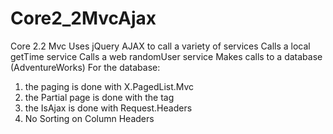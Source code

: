 # Core2_2MvcAjax
Core 2.2 Mvc Uses jQuery AJAX to call a variety of services 
Calls a local getTime service
Calls a web randomUser service
Makes calls to a database (AdventureWorks)
For the database: 
  1. the paging is done with X.PagedList.Mvc
  2. the Partial page is done with the <partial /> tag
  3. the IsAjax is done with Request.Headers
  4. No Sorting on Column Headers
